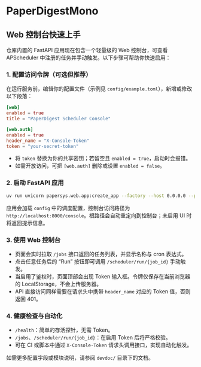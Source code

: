 # PaperDigestMono

## Web 控制台快速上手

仓库内置的 FastAPI 应用现在包含一个轻量级的 Web 控制台，可查看 APScheduler 中注册的任务并手动触发。以下步骤可帮助你快速启用：

### 1. 配置访问令牌（可选但推荐）

在运行服务前，编辑你的配置文件（示例见 `config/example.toml`），新增或修改以下段落：

```toml
[web]
enabled = true
title = "PaperDigest Scheduler Console"

[web.auth]
enabled = true
header_name = "X-Console-Token"
token = "your-secret-token"
```

- 将 `token` 替换为你的共享密钥；若留空且 `enabled = true`，启动时会报错。
- 如需开放访问，可把 `[web.auth]` 删除或设置 `enabled = false`。

### 2. 启动 FastAPI 应用

```bash
uv run uvicorn papersys.web.app:create_app --factory --host 0.0.0.0 --port 8000
```

应用会加载 `config` 中的调度配置，控制台访问路径为 `http://localhost:8000/console`。根路径会自动重定向到控制台；未启用 UI 时将返回提示信息。

### 3. 使用 Web 控制台

- 页面会实时拉取 `/jobs` 接口返回的任务列表，并显示名称与 cron 表达式。
- 点击任意任务后的 “Run” 按钮即可调用 `/scheduler/run/{job_id}` 手动触发。
- 当启用了鉴权时，页面顶部会出现 Token 输入框。令牌仅保存在当前浏览器的 LocalStorage，不会上传服务器。
- API 直接访问同样需要在请求头中携带 `header_name` 对应的 Token 值，否则返回 401。

### 4. 健康检查与自动化

- `/health`：简单的存活探针，无需 Token。
- `/jobs`、`/scheduler/run/{job_id}`：在启用 Token 后将严格校验。
- 可在 CI 或脚本中通过 `X-Console-Token` 请求头调用接口，实现自动化触发。

如需更多配置字段或模块说明，请参阅 `devdoc/` 目录下的文档。

